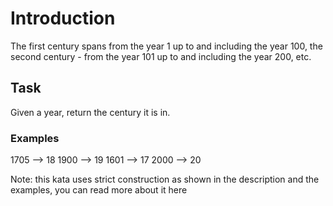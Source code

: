 # Introduction
The first century spans from the year 1 up to and including the year 100, the second century - from the year 101 up to and including the year 200, etc.

## Task
Given a year, return the century it is in.

### Examples

1705 --> 18
1900 --> 19
1601 --> 17
2000 --> 20

Note: this kata uses strict construction as shown in the description and the examples, you can read more about it here